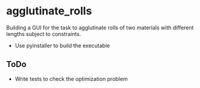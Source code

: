 # agglutinate_rolls
Building a GUI for the task to agglutinate rolls of two materials with different lengths subject to constraints.

* Use pyinstaller to build the executable

## ToDo

* Write tests to check the optimization problem
